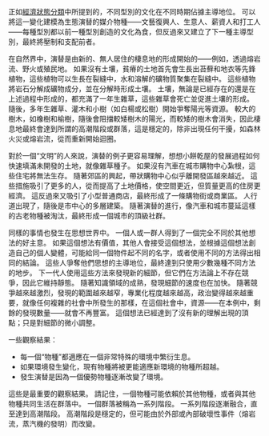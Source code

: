 正如[經濟狀態分類]()中所提到的，不同型別的文化在不同時期佔據主導地位。
可以將這一變化建模為生態演替的媒介物種——文藝復興人、生意人、薪資人和打工人——每種型別都以前一種型別創造的文化為食，但反過來又建立了下一種主導型別，最終將壓制和支配前者。

在自然界中，演替是由新的、無人居住的棲息地的形成開始的——例如，透過熔岩流、野火或殖民地。
如果沒有土壤，貧瘠的土地首先會生長出苔蘚和地衣等先鋒植物，這些植物可以生長在裂縫中，水和溶解的礦物質聚集在裂縫中。
這些植物將岩石分解成礦物成分，並在分解時形成土壤。
土壤，無論是已經存在的還是在上述過程中形成的，都充滿了一年生雜草，這些雜草會死亡並促進土壤的形成。
隨後，多年生雜草、灌木和小樹（如白楊或松樹）開始爭奪陽光等資源。
較大的樹木，如橡樹和榆樹，隨後會阻擋較矮樹木的陽光，而較矮的樹木會消失，因此棲息地最終會達到所謂的高潮階段或群落，這是穩定的，除非出現任何干擾，如森林火災或熔岩流，從而重新開始迴圈。

對於一個“文明”的人來說，演替的例子更容易理解，想想小餅乾屋的發展過程如何快速填滿未開發的土地，就像雜草種子。
如果沒有汽車在城市購物中心紮根，這些住宅將無法生存。
隨著郊區的興起，帶狀購物中心似乎離開發區越來越近。
這些措施吸引了更多的人，從而提高了土地價格，使空間更近，但質量更高的住房更經濟。
這反過來又吸引了小型普通商店，最終形成了一條購物街或商業區。
人行道出現了，隨後是市中心的多層建築。
隨著演替的進行，像汽車和城市蔓延這樣的古老物種被淘汰，最終形成一個城市的頂級社群。

同樣的事情也發生在思想世界中。
一個人或一群人得到了一個完全不同於其他想法的好主意。
如果這個想法有價值，其他人會接受這個想法，並根據這個想法創造自己的個人變體，可能給同一個物件起不同的名字，或者使用不同的方法得出相同的結論。
這些人爭奪他們思想的主導地位，最終達到只使用少數幾種不同方法的地步。
下一代人使用這些方法來發現新的細節，但它們在方法論上不存在競爭，因此它維持靜態。
隨著知識領域的成熟，發現細節的速度也在加快。
隨著競爭越來越激烈，發現的範圍越來越窄，專業化程度越來越高，政治變得越來越重要，就像任何複雜的社會中所發生的那樣，在這個社會中，資源——在本例中，剩餘的發現數量——就會不再豐富。
這個想法已經達到了沒有新的理解出現的頂點；只是對細節的微小調整。

一些觀察結果：
- 每一個“物種”都適應在一個非常特殊的環境中繁衍生息。
- 如果環境發生變化，現有物種將被更能適應新環境的物種所超越。
- 發生演替是因為一個優勢物種逐漸改變了環境。

這些是最重要的觀察結果。
請記住，一個物種可能依賴於其他物種，或者與其他物種共同生活在群落中。
一個群落被稱為一系列階段。
一系列階段逐漸融合，直至達到高潮階段。
高潮階段是穩定的，但可能由於外部或內部破壞性事件（熔岩流，蒸汽機的發明）而改變。